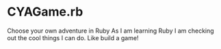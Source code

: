 # CYAGame.rb
Choose your own adventure in Ruby
As I am learning Ruby I am checking out the cool things I can do. Like build a game!
